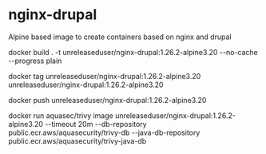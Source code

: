 # nginx-drupal

Alpine based image to create containers based on nginx and drupal

docker build . -t unreleaseduser/nginx-drupal:1.26.2-alpine3.20 --no-cache --progress plain

docker tag unreleaseduser/nginx-drupal:1.26.2-alpine3.20 unreleaseduser/nginx-drupal:1.26.2-alpine3.20

docker push unreleaseduser/nginx-drupal:1.26.2-alpine3.20

docker run aquasec/trivy image unreleaseduser/nginx-drupal:1.26.2-alpine3.20 --timeout 20m --db-repository public.ecr.aws/aquasecurity/trivy-db --java-db-repository public.ecr.aws/aquasecurity/trivy-java-db
